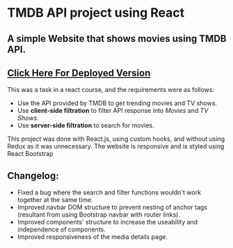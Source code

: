 # TMDB API project using React

## A simple Website that shows movies using TMDB API.
## [Click Here For Deployed Version](https://react-tmdb-peach.vercel.app/)

This was a task in a react course, and the requirements were as follows:
* Use the API provided by TMDB to get trending movies and TV shows.
* Use **client-side filtration** to filter API response into *Movies* and *TV Shows*.
* Use **server-side filtration** to search for movies.

This project was done with React.js, using custom hooks, and without using Redux as it was unnecessary.
The website is responsive and is styled using React Bootstrap

## Changelog:
* Fixed a bug where the search and filter functions wouldn't work together at the same time.
* Improved navbar DOM structure to prevent nesting of anchor tags (resultant from using Bootstrap navbar with router links).
* Improved components' structure to increase the useability and independence of components.
* Improved responsiveness of the media details page.
